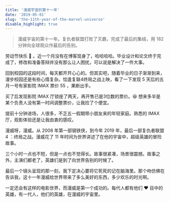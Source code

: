 ```yaml
---
title: '漫威宇宙的第十一年'
date: '2019-05-01'
slug: 'the-11th-year-of-the-marvel-universe'
disable_highlight: true
---
```


> 漫威宇宙的第十一年。复仇者联盟打败了灭霸，完成了最后的集结，用 182 分钟向全球观众作最后的告别。

劳动节快乐 🦆 。近一个月没有在博客现身了，哈哈哈哈。毕业设计和论文终于完成了，修改和准备答辩并没有那么让人困扰，可以说是解决了一件大事。

回到校园的这段时间，每天都开开心心的。但其实吧，随着毕业的日子渐渐到来，漫步校园还是有些心情复杂。恰逢复联4终局之战上映，看了一下发现 5 天后的五月一号有家影院 IMAX 票价 55 ，果断出手。

买了后发现影院 IMAX 厅锁座了两天，再开售已是3位数的票价。😆 想来多半是某个负责人没有第一时间调整票价，让我捡了个便宜。

提前十分钟进场，人很多，不乏五一假期带小朋友来的年轻家庭。熟悉的 IMAX 厅，观影体验还是让我由衷的感叹。

漫威呀，漫威。从 2008 年第一部钢铁侠，到今年 2019 年，最后一部复仇者联盟 4 ：终局之战。漫威花了 11 年时间为世界讲述了在他的宇宙中，超级英雄的冒险故事。

三个小时一点也不短，但是一点也不觉得长。故事很紧凑，场景很震撼。故事之外，主演们都老了，英雄们是到了向世界告别的时候了。

最后一个镜头呈现的那一刻，我下定决心要将它死死的记在脑海里。那个吻仿佛在告诉我，这十一年漫威给世界带来了多么美好的东西，多少欢乐的时光啊。

一定还会有这样的电影世界，而漫威是第一个成功的。每代人都有他们 ❤️ 目中的英雄，有一代人，他们的英雄，在漫威的宇宙里。
